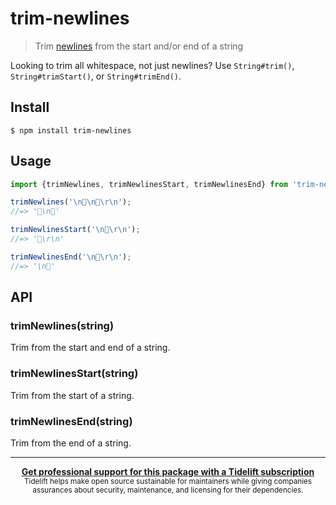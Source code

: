 # trim-newlines

> Trim [newlines](https://en.wikipedia.org/wiki/Newline) from the start and/or end of a string

Looking to trim all whitespace, not just newlines? Use `String#trim()`, `String#trimStart()`, or `String#trimEnd()`.

## Install

```
$ npm install trim-newlines
```

## Usage

```js
import {trimNewlines, trimNewlinesStart, trimNewlinesEnd} from 'trim-newlines';

trimNewlines('\n🦄\n🦄\r\n');
//=> '🦄\n🦄'

trimNewlinesStart('\n🦄\r\n');
//=> '🦄\r\n'

trimNewlinesEnd('\n🦄\r\n');
//=> '\n🦄'
```

## API

### trimNewlines(string)

Trim from the start and end of a string.

### trimNewlinesStart(string)

Trim from the start of a string.

### trimNewlinesEnd(string)

Trim from the end of a string.

---

<div align="center">
	<b>
		<a href="https://tidelift.com/subscription/pkg/npm-trim-newlines?utm_source=npm-trim-newlines&utm_medium=referral&utm_campaign=readme">Get professional support for this package with a Tidelift subscription</a>
	</b>
	<br>
	<sub>
		Tidelift helps make open source sustainable for maintainers while giving companies<br>assurances about security, maintenance, and licensing for their dependencies.
	</sub>
</div>
